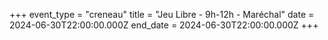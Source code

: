 +++
event_type = "creneau"
title = "Jeu Libre - 9h-12h - Maréchal"
date = 2024-06-30T22:00:00.000Z
end_date = 2024-06-30T22:00:00.000Z
+++

